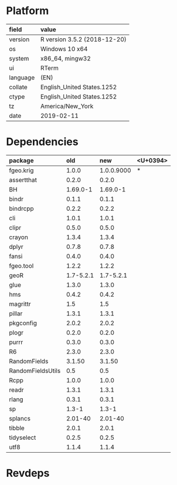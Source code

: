 # Platform

|field    |value                        |
|:--------|:----------------------------|
|version  |R version 3.5.2 (2018-12-20) |
|os       |Windows 10 x64               |
|system   |x86_64, mingw32              |
|ui       |RTerm                        |
|language |(EN)                         |
|collate  |English_United States.1252   |
|ctype    |English_United States.1252   |
|tz       |America/New_York             |
|date     |2019-02-11                   |

# Dependencies

|package           |old       |new        |<U+0394>  |
|:-----------------|:---------|:----------|:--|
|fgeo.krig         |1.0.0     |1.0.0.9000 |*  |
|assertthat        |0.2.0     |0.2.0      |   |
|BH                |1.69.0-1  |1.69.0-1   |   |
|bindr             |0.1.1     |0.1.1      |   |
|bindrcpp          |0.2.2     |0.2.2      |   |
|cli               |1.0.1     |1.0.1      |   |
|clipr             |0.5.0     |0.5.0      |   |
|crayon            |1.3.4     |1.3.4      |   |
|dplyr             |0.7.8     |0.7.8      |   |
|fansi             |0.4.0     |0.4.0      |   |
|fgeo.tool         |1.2.2     |1.2.2      |   |
|geoR              |1.7-5.2.1 |1.7-5.2.1  |   |
|glue              |1.3.0     |1.3.0      |   |
|hms               |0.4.2     |0.4.2      |   |
|magrittr          |1.5       |1.5        |   |
|pillar            |1.3.1     |1.3.1      |   |
|pkgconfig         |2.0.2     |2.0.2      |   |
|plogr             |0.2.0     |0.2.0      |   |
|purrr             |0.3.0     |0.3.0      |   |
|R6                |2.3.0     |2.3.0      |   |
|RandomFields      |3.1.50    |3.1.50     |   |
|RandomFieldsUtils |0.5       |0.5        |   |
|Rcpp              |1.0.0     |1.0.0      |   |
|readr             |1.3.1     |1.3.1      |   |
|rlang             |0.3.1     |0.3.1      |   |
|sp                |1.3-1     |1.3-1      |   |
|splancs           |2.01-40   |2.01-40    |   |
|tibble            |2.0.1     |2.0.1      |   |
|tidyselect        |0.2.5     |0.2.5      |   |
|utf8              |1.1.4     |1.1.4      |   |

# Revdeps

